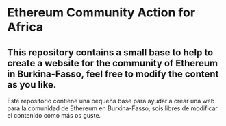 # Ethereum Community Action for Africa

## This repository contains a small base to help to create a website for the community of Ethereum in Burkina-Fasso, feel free to modify the content as you like.

Este repositorio contiene una pequeña base para ayudar a crear una web para la comunidad de Ethereum en Burkina-Fasso, sois libres de modificar el contenido como más os guste.
